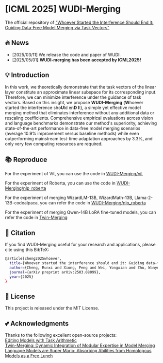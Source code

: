 # [ICML 2025] WUDI-Merging
The official repository of ["Whoever Started the Interference Should End It: Guiding Data-Free Model Merging via Task Vectors"](https://arxiv.org/abs/2503.08099)

## 🔥 News

- [2025/03/11] We release the code and paper of WUDI.
- [2025/05/01] **WUDI-merging has been accepted by ICML2025!**

## 💡 Introduction 

 In this work, we theoretically demonstrate that the task vectors of the linear layer constitute an approximate linear subspace for its corresponding input. Therefore, we can minimize interference under the guidance of task vectors. Based on this insight, we propose **WUDI-Merging** (**W**hoever started the interference sho**U**ld en**D** **I**t), a simple yet effective model merging method that eliminates interference without any additional data or rescaling coefficients. Comprehensive empirical evaluations across vision and language benchmarks demonstrate our method's superiority, achieving state-of-the-art performance in data-free model merging scenarios (average 10.9\% improvement versus baseline methods)  while even outperforming mainstream test-time adaptation approaches by 3.3\%, and only very few computing resources are required.

## 📚 Reproduce
For the experiment of Vit, you can use the code in [WUDI-Merging/vit](https://github.com/nathanielyvo/WUDI-Merging/tree/main/vit)

For the experiment of Roberta, you can use the code in [WUDI-Merging/nlp_roberta](https://github.com/nathanielyvo/WUDI-Merging/tree/main/nlp_roberta)

For the experiment of merging WizardLM-13B, WizardMath-13B, Llama-2-13B-codealpaca, you can refer the code in [WUDI-Merging/nlp_roberta](https://github.com/yule-BUAA/MergeLM)

For the experiment of merging Qwen-14B LoRA fine-tuned models, you can refer the code in [Twin-Merging](https://github.com/LZY-the-boys/Twin-Merging?tab=readme-ov-file)


## 📖 Citation
If you find WUDI-Merging useful for your research and applications, please cite using this BibTeX:
```bash
@article{cheng2025whoever,
  title={Whoever started the interference should end it: Guiding data-free model merging via task vectors},
  author={Cheng, Runxi and Xiong, Feng and Wei, Yongxian and Zhu, Wanyun and Yuan, Chun},
  journal={arXiv preprint arXiv:2503.08099},
  year={2025}
}
```
## 🎫 License

This project is released under the MIT License.

## 💕 Acknowledgments

Thanks to the following excellent open-source projects:\
[Editing Models with Task Arithmetic](https://github.com/mlfoundations/task_vectors)\
[Twin-Merging: Dynamic Integration of Modular Expertise in Model Merging](https://github.com/LZY-the-boys/Twin-Merging?tab=readme-ov-file)\
[Language Models are Super Mario: Absorbing Abilities from Homologous Models as a Free Lunch](https://github.com/yule-BUAA/MergeLM)

